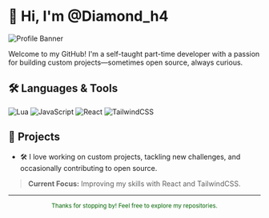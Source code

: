 # 👋 Hi, I'm @Diamond_h4

![Profile Banner](https://img.shields.io/badge/self--taught-developer-darkgreen?style=for-the-badge&logoColor=white)

Welcome to my GitHub! I'm a self-taught part-time developer with a passion for building custom projects—sometimes open source, always curious.

## 🛠️ Languages & Tools

![Lua](https://img.shields.io/badge/Lua-darkgreen?style=flat-square&logo=lua&logoColor=white)
![JavaScript](https://img.shields.io/badge/JavaScript-darkgreen?style=flat-square&logo=javascript&logoColor=white)
![React](https://img.shields.io/badge/Learning-React-darkgreen?style=flat-square&logo=react&logoColor=white)
![TailwindCSS](https://img.shields.io/badge/Learning-TailwindCSS-darkgreen?style=flat-square&logo=tailwindcss&logoColor=white)

## 🚀 Projects

- 🛠️ I love working on custom projects, tackling new challenges, and occasionally contributing to open source.

> **Current Focus:** Improving my skills with React and TailwindCSS.

---

<div align="center">
  <sub style="color:darkgreen;">Thanks for stopping by! Feel free to explore my repositories.</sub>
</div>
